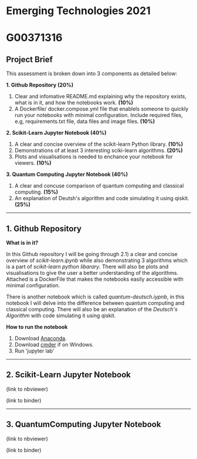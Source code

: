 # Emerging Technologies 2021
# G00371316

## Project Brief
This assessment is broken down into 3 components as detailed below:

**1. Github Repository (20%)**
  1. Clear and infomative README.md explaining why the repository exists, what is in it, and how the notebooks work. **(10%)**
   2. A Dockerfile/ docker.compose.yml file that enablels someone to quickly run your notebooks with minimal configuration.  Include required files, e.g, requirements.txt file, data files and image files. **(10%)**
     
**2. Scikit-Learn Jupyter Notebook (40%)**
   1. A clear and concise overview of the scikit-learn Python library. **(10%)**
   2. Demonstrations of at least 3 interesting sciki-learn algorithms. **(20%)**
   3. Plots and visualisations is needed to enchance your notebook for viewers. **(10%)**   

**3. Quantum Computing Jupyter Notebook (40%)**
   1. A clear and concuse comparison of quantum computing and classical computing. **(15%)**
   2. An explanation of Deutsh's algorithm and code simulating it using qiskit. **(25%)**

***
## 1. Github Repository
**What is in it?**

In this Github repository I will be going through 2.1) a clear and concise overview of *scikit-learn.ipynb* while also demonstrating 3 algorithms which is a part of *scikit-learn python libarary*.  There will also be plots and visualisations to give the user a better understanding of the algorithms.  Attached is a DockerFile that makes the notebooks easily accessible with minimal configuration.

There is another notebook which is called *quantum-deutsch.iypnb*, in this notebook I will delve into the difference between quantum computing and classical computing.  There will also be an explanation of the *Deutsch's Algorithm* with code simulating it using qiskit.

**How to run the notebook**
1. Download [Anaconda]().
2. Download [cmder]() if on Windows.
3. Run 'jupyter lab'

***
## 2. Scikit-Learn Jupyter Notebook
(link to nbviewer)

(link to binder)

***
## 3. QuantumComputing Jupyter Notebook
(link to nbviewer)

(link to binder)
